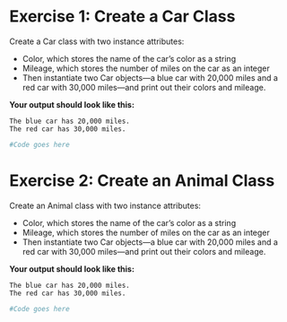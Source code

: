 # Exercise 1: Create a Car Class

Create a Car class with two instance attributes:

- Color, which stores the name of the car’s color as a string
- Mileage, which stores the number of miles on the car as an integer
- Then instantiate two Car objects—a blue car with 20,000 miles and a red car with 30,000 miles—and print out their colors and mileage. 

**Your output should look like this:**
``` 
The blue car has 20,000 miles.
The red car has 30,000 miles.
```


```python runnable
#Code goes here
```

# Exercise 2: Create an Animal Class

Create an Animal class with two instance attributes:

- Color, which stores the name of the car’s color as a string
- Mileage, which stores the number of miles on the car as an integer
- Then instantiate two Car objects—a blue car with 20,000 miles and a red car with 30,000 miles—and print out their colors and mileage. 

**Your output should look like this:**
``` 
The blue car has 20,000 miles.
The red car has 30,000 miles.
```


```python runnable
#Code goes here
```